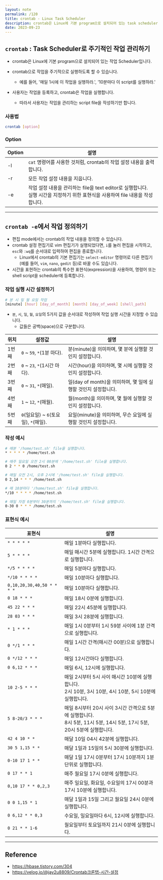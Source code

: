 ```yaml
---
layout: note
permalink: /120
title: crontab - Linux Task Scheduler
description: crontab은 Linux에 기본 program으로 설치되어 있는 task scheduler입니다.
date: 2023-09-23
---
```



## `crontab` : Task Scheduler로 주기적인 작업 관리하기

- crontab은 Linux에 기본 program으로 설치되어 있는 작업 Scheduler입니다.

- crontab으로 작업을 주기적으로 실행하도록 할 수 있습니다.
    - 예를 들어, '매일 1시에 이 작업을 실행하라.', '10분마다 이 script를 실행하라.'

- 사용자는 작업을 등록하고, crontab은 작업을 실행합니다.
    - 따라서 사용자는 작업을 관리하는 script file을 작성하기만 합니다.


### 사용법

```sh
crontab [option]
```


### Option

| Option | 설명 |
| --- | --- |
| -l | `cat` 명령어를 사용한 것처럼, crontab의 작업 설정 내용을 출력합니다. |
| -r | 모든 작업 설정 내용을 지웁니다. |
| -e | 작업 설정 내용을 관리하는 file을 text editor로 실행합니다.<br>실행 시간을 지정하기 위한 표현식을 사용하여 file 내용을 작성합니다. |


---


## `crontab -e`에서 작업 정의하기

- 편집 mode에서는 crontab의 작업 내용을 정의할 수 있습니다.
- crontab 설정 편집기로 vim 편집기가 실행되었다면, `i`를 눌러 편집을 시작하고, `esc`와 `:wq`를 순서대로 입력하여 편집을 종료합니다.
    - Linux에서 crontab의 기본 편집기는 `select-editor` 명령어로 다른 편집기(예를 들어, `vim`, `nano`, `gedit` 등)로 바꿀 수도 있습니다.
- 시간을 표현하는 crontab의 특수한 표현식(expression)을 사용하여, 명령어 또는 shell script을 scheduler에 등록합니다.


### 작업 실행 시간 설정하기

```sh
# 분 시 일 월 요일 작업
[minute] [hour] [day_of_month] [month] [day_of_week] [shell_path]
```

- `분`, `시`, `일`, `월`, `요일`의 5가지 값을 순서대로 작성하여 작업 실행 시간을 지정할 수 있습니다.
    - 값들은 공백(space)으로 구분합니다.

| 위치 | 설정값 | 설명 |
| --- | --- | --- |
| 1번째 | `0` ~ `59`, `*`(1분 마다). | 분(minute)을 의미하며, 몇 분에 실행할 것인지 설정합니다. |
| 2번째 | `0` ~ `23`, `*`(1시간 마다). | 시간(hour)을 의미하며, 몇 시에 실행할 것인지 설정합니다. |
| 3번째 | `0` ~ `31`, `*`(매일). | 일(day of month)을 의미하며, 몇 일에 실행할 것인지 설정합니다. |
| 4번째 | `1` ~ `12`, `*`(매월). | 월(month)을 의미하며, 몇 월에 실행할 것인지 설정합니다. |
| 5번째 | `0`(일요일) ~ `6`(토요일), `*`(매일). | 요일(minute)을 의미하며, 무슨 요일에 실행할 것인지 설정합니다. |


### 작성 예시

```sh
# 매분 '/home/test.sh' file을 실행합니다.
* * * * * /home/test.sh

# 매주 일요일 오전 2시 00분에 '/home/test.sh' file을 실행합니다.
0 2 * * 0 /home/test.sh

# 매일 오전 2시, 오후 2시에 '/home/test.sh' file을 실행합니다.
0 2,14 * * * /home/test.sh

# 매 10분마다 '/home/test.sh' file을 실행합니다.
*/10 * * * * /home/test.sh

# 매일 자정 0분부터 30분까지 '/home/test.sh' file을 실행합니다.
0-30 0 * * * /home/test.sh
```


### 표현식 예시

| 표현식 | 설명 |
| --- | --- |
| `* * * * *` | 매일 1분마다 실행합니다. |
| `5 * * * *` | 매일 매시간 5분에 실행합니다. 1시간 간격으로 실행합니다. |
| `*/5 * * * *` | 매일 5분마다 실행합니다. |
| `*/10 * * * *` | 매일 10분마다 실행합니다. |
| `0,10,20,30,40,50 * * * *` | 매일 10분마다 실행합니다. |
| `0 18 * * *` | 매일 18시 0분에 실행합니다. |
| `45 22 * * *` | 매일 22시 45분에 실행합니다. |
| `28 03 * * *` | 매일 3시 28분에 실행합니다. |
| `* 1 * * *` | 매일 1시 0분부터 1시 59분 사이에 1분 간격으로 실행합니다. |
| `0 */1 * * *` | 매일 1시간 간격(매시간 00분)으로 실행합니다. |
| `0 */12 * * *` | 매일 12시간마다 실행합니다. |
| `0 6,12 * * *` | 매일 6시, 12시에 실행합니다. |
| `10 2-5 * * *` | 매일 2시부터 5시 사이 매시간 10분에 실행합니다.<br>2시 10분, 3시 10분, 4시 10분, 5시 10분에 실행합니다. |
| `5 8-20/3 * * *` | 매일 8시부터 20시 사이 3시간 간격으로 5분에 실행합니다.<br>8시 5분, 11시 5분, 14시 5분, 17시 5분, 20시 5분에 실행합니다. |
| `42 4 10 * *` | 매달 10일 04시 42분에 실행합니다. |
| `30 5 1,15 * *` | 매달 1일과 15일의 5시 30분에 실행합니다. |
| `0-10 17 1 * *` | 매달 1일 17시 0분부터 17시 10분까지 1분 단위로 실행합니다. |
| `0 17 * * 1` | 매주 월요일 17시 0분에 실행합니다. |
| `0,10 17 * * 0,2,3` | 매주 일요일, 화요일, 수요일의 17시 00분과 17시 10분에 실행합니다. |
| `0 0 1,15 * 1` | 매달 1일과 15일 그리고 월요일 24시 0분에 실행합니다. |
| `0 6,12 * * 0,3` | 수요일, 일요일마다 6시, 12시에 실행합니다. |
| `0 21 * * 1-6` | 월요일부터 토요일까지 21시 0분에 실행합니다. |


---


## Reference

- <https://hbase.tistory.com/304>
- <https://velog.io/@jay2u8809/Crontab크론탭-시간-설정>
